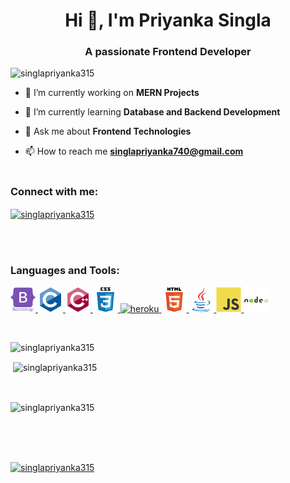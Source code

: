 <h1 align="center">Hi 👋, I'm Priyanka Singla</h1>
<h3 align="center">A passionate Frontend Developer</h3>

<p align="left"> <img src="https://komarev.com/ghpvc/?username=singlapriyanka315&label=Profile%20views&color=0e75b6&style=flat" alt="singlapriyanka315" /> </p>

- 🔭 I’m currently working on **MERN Projects**

- 🌱 I’m currently learning **Database and Backend Development**

- 💬 Ask me about **Frontend Technologies**

- 📫 How to reach me **singlapriyanka740@gmail.com**
 <br><br>

<h3 align="left">Connect with me:</h3>
<p align="left">
<a href="https://linkedin.com/in/singlapriyanka315" target="blank"><img align="center" src="https://raw.githubusercontent.com/rahuldkjain/github-profile-readme-generator/master/src/images/icons/Social/linked-in-alt.svg" alt="singlapriyanka315" height="30" width="40" /></a>
</p>
<br><br>

<h3 align="left">Languages and Tools:</h3>
<p align="left"> <a href="https://getbootstrap.com" target="_blank"> <img src="https://raw.githubusercontent.com/devicons/devicon/master/icons/bootstrap/bootstrap-plain-wordmark.svg" alt="bootstrap" width="40" height="40"/> </a> <a href="https://www.cprogramming.com/" target="_blank"> <img src="https://raw.githubusercontent.com/devicons/devicon/master/icons/c/c-original.svg" alt="c" width="40" height="40"/> </a> <a href="https://www.w3schools.com/cpp/" target="_blank"> <img src="https://raw.githubusercontent.com/devicons/devicon/master/icons/cplusplus/cplusplus-original.svg" alt="cplusplus" width="40" height="40"/> </a> <a href="https://www.w3schools.com/css/" target="_blank"> <img src="https://raw.githubusercontent.com/devicons/devicon/master/icons/css3/css3-original-wordmark.svg" alt="css3" width="40" height="40"/> </a> <a href="https://heroku.com" target="_blank"> <img src="https://www.vectorlogo.zone/logos/heroku/heroku-icon.svg" alt="heroku" width="40" height="40"/> </a> <a href="https://www.w3.org/html/" target="_blank"> <img src="https://raw.githubusercontent.com/devicons/devicon/master/icons/html5/html5-original-wordmark.svg" alt="html5" width="40" height="40"/> </a> <a href="https://www.java.com" target="_blank"> <img src="https://raw.githubusercontent.com/devicons/devicon/master/icons/java/java-original.svg" alt="java" width="40" height="40"/> </a> <a href="https://developer.mozilla.org/en-US/docs/Web/JavaScript" target="_blank"> <img src="https://raw.githubusercontent.com/devicons/devicon/master/icons/javascript/javascript-original.svg" alt="javascript" width="40" height="40"/> </a> <a href="https://nodejs.org" target="_blank"> <img src="https://raw.githubusercontent.com/devicons/devicon/master/icons/nodejs/nodejs-original-wordmark.svg" alt="nodejs" width="40" height="40"/> </a> </p>
<br>

<p><img align="left" src="https://github-readme-stats.vercel.app/api/top-langs?username=singlapriyanka315&show_icons=true&locale=en&layout=compact" alt="singlapriyanka315" /></p>
<br>

<p>&nbsp;<img align="center" src="https://github-readme-stats.vercel.app/api?username=singlapriyanka315&show_icons=true&locale=en" alt="singlapriyanka315" /></p><br>

<p><img align="center" src="https://github-readme-streak-stats.herokuapp.com/?user=singlapriyanka315&" alt="singlapriyanka315" /></p><br><br>
<br>
<p align="left"> <a href="https://github.com/ryo-ma/github-profile-trophy"><img src="https://github-profile-trophy.vercel.app/?username=singlapriyanka315" alt="singlapriyanka315" /></a> </p>
